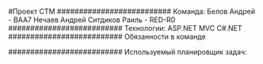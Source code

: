 #Проект CTM
##########################
Команда:
Белов Андрей - BAA7
Нечаев Андрей
Ситдиков Раиль - RED-R0
##########################
Технологии:
ASP.NET MVC
C#.NET
##########################
Обязанности в команде




##########################
Используемый планировщик задач:



